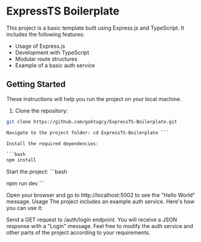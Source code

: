 # ExpressTS Boilerplate

This project is a basic template built using Express.js and TypeScript. It includes the following features:

- Usage of Express.js
- Development with TypeScript
- Modular route structures
- Example of a basic auth service

## Getting Started

These instructions will help you run the project on your local machine.

1. Clone the repository:

```bash
git clone https://github.com/goktugcy/ExpressTS-Boilerplate.git
```
```bash 
Navigate to the project folder: cd ExpressTS-Boilerplate ``` 

Install the required dependencies:

```bash
npm install
```

Start the project: ```bash 

npm run dev ```

Open your browser and go to http://localhost:5002 to see the "Hello World" message.
Usage
The project includes an example auth service. Here's how you can use it:

Send a GET request to /auth/login endpoint.
You will receive a JSON response with a "Login" message.
Feel free to modify the auth service and other parts of the project according to your requirements.
